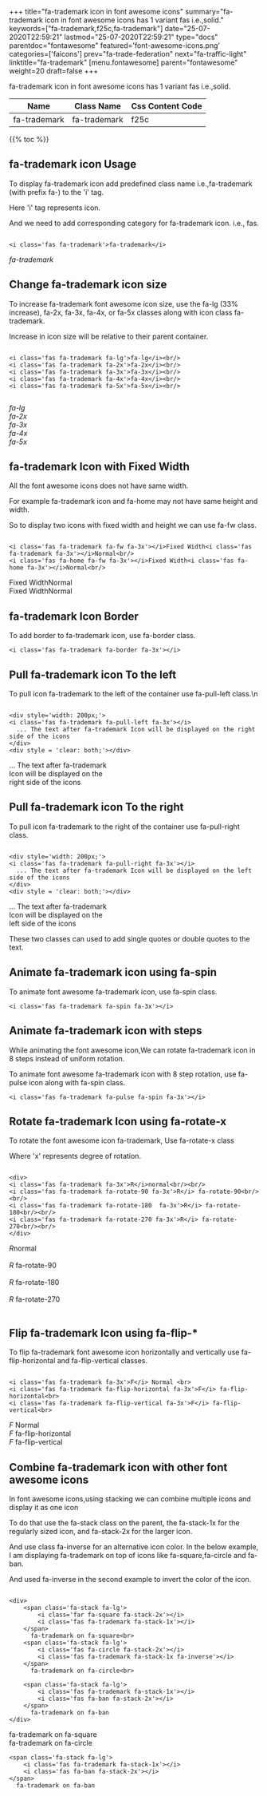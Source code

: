 +++
title="fa-trademark icon in font awesome icons"
summary="fa-trademark icon in font awesome icons has 1 variant fas i.e.,solid."
keywords=["fa-trademark,f25c,fa-trademark"]
date="25-07-2020T22:59:21"
lastmod="25-07-2020T22:59:21"
type="docs"
parentdoc="fontawesome"
featured='font-awesome-icons.png'
categories=['faicons']
prev="fa-trade-federation"
next="fa-traffic-light"
linktitle="fa-trademark"
[menu.fontawesome]
parent="fontawesome"
weight=20
draft=false
+++


fa-trademark icon in font awesome icons has 1 variant fas i.e.,solid.

<div class='table-responsive'><table class='table'><thead><tr><th>Name</th><th>Class Name</th><th>Css Content Code</th></tr></thead><tbody><tr><td>fa-trademark</td><td>fa-trademark</td><td>f25c</td></tr></tbody></table></div>


{{% toc %}}


## fa-trademark icon Usage

To display fa-trademark icon add predefined class name i.e.,fa-trademark (with prefix fa-) to the 'i' tag.

Here 'i' tag represents icon.

And we need to add corresponding category for fa-trademark icon. i.e., fas.


```

<i class='fas fa-trademark'>fa-trademark</i>
```

<i class='fas fa-trademark'>fa-trademark</i>




## Change fa-trademark icon size
To increase fa-trademark font awesome icon size, use the fa-lg (33% increase), fa-2x, fa-3x, fa-4x, or fa-5x classes along with icon class fa-trademark.

Increase in icon size will be relative to their parent container. 

```

<i class='fas fa-trademark fa-lg'>fa-lg</i><br/>
<i class='fas fa-trademark fa-2x'>fa-2x</i><br/>
<i class='fas fa-trademark fa-3x'>fa-3x</i><br/>
<i class='fas fa-trademark fa-4x'>fa-4x</i><br/>
<i class='fas fa-trademark fa-5x'>fa-5x</i><br/>
            
```

<i class='fas fa-trademark fa-lg'>fa-lg</i><br/>
<i class='fas fa-trademark fa-2x'>fa-2x</i><br/>
<i class='fas fa-trademark fa-3x'>fa-3x</i><br/>
<i class='fas fa-trademark fa-4x'>fa-4x</i><br/>
<i class='fas fa-trademark fa-5x'>fa-5x</i><br/>
            



## fa-trademark Icon with Fixed Width 

All the font awesome icons does not have same width.

For example fa-trademark icon and fa-home may not have same height and width.

So to display two icons with fixed width and height we can use fa-fw class.


```

<i class='fas fa-trademark fa-fw fa-3x'></i>Fixed Width<i class='fas fa-trademark fa-3x'></i>Normal<br/>
<i class='fas fa-home fa-fw fa-3x'></i>Fixed Width<i class='fas fa-home fa-3x'></i>Normal<br/>
```

<i class='fas fa-trademark fa-fw fa-3x'></i>Fixed Width<i class='fas fa-trademark fa-3x'></i>Normal<br/>
<i class='fas fa-home fa-fw fa-3x'></i>Fixed Width<i class='fas fa-home fa-3x'></i>Normal<br/>



## fa-trademark Icon Border 

To add border to fa-trademark icon, use fa-border class.


```
<i class='fas fa-trademark fa-border fa-3x'></i>

```
<i class='fas fa-trademark fa-border fa-3x'></i>





## Pull fa-trademark icon To the left

To pull icon fa-trademark to the left of the container use fa-pull-left class.\n

```

<div style='width: 200px;'>
<i class='fas fa-trademark fa-pull-left fa-3x'></i>
  ... The text after fa-trademark Icon will be displayed on the right side of the icons
</div>
<div style = 'clear: both;'></div>
```

<div style='width: 200px;'>
<i class='fas fa-trademark fa-pull-left fa-3x'></i>
  ... The text after fa-trademark Icon will be displayed on the right side of the icons
</div>
<div style = 'clear: both;'></div>




## Pull fa-trademark icon To the right
To pull icon fa-trademark to the right of the container use fa-pull-right class.

```

<div style='width: 200px;'>
<i class='fas fa-trademark fa-pull-right fa-3x'></i>
  ... The text after fa-trademark Icon will be displayed on the left side of the icons
</div>
<div style = 'clear: both;'></div>
```

<div style='width: 200px;'>
<i class='fas fa-trademark fa-pull-right fa-3x'></i>
  ... The text after fa-trademark Icon will be displayed on the left side of the icons
</div>
<div style = 'clear: both;'></div>

These two classes can used to add single quotes or double quotes to the text.


## Animate fa-trademark icon using fa-spin
To animate font awesome fa-trademark icon, use fa-spin class.

```
<i class='fas fa-trademark fa-spin fa-3x'></i>
```
<i class='fas fa-trademark fa-spin fa-3x'></i>




## Animate fa-trademark icon with steps
While animating the font awesome icon,We can rotate fa-trademark icon in 8 steps instead of uniform rotation.

To animate font awesome fa-trademark icon with 8 step rotation, use fa-pulse icon along with fa-spin class.


```
<i class='fas fa-trademark fa-pulse fa-spin fa-3x'></i>

```
<i class='fas fa-trademark fa-pulse fa-spin fa-3x'></i>





## Rotate fa-trademark Icon using fa-rotate-x
To rotate the font awesome icon fa-trademark, Use fa-rotate-x class

Where 'x' represents degree of rotation.


```

<div>
<i class='fas fa-trademark fa-3x'>R</i>normal<br/><br/>
<i class='fas fa-trademark fa-rotate-90 fa-3x'>R</i> fa-rotate-90<br/><br/> 
<i class='fas fa-trademark fa-rotate-180  fa-3x'>R</i> fa-rotate-180<br/><br/> 
<i class='fas fa-trademark fa-rotate-270 fa-3x'>R</i> fa-rotate-270<br/><br/>
</div>
```

<div>
<i class='fas fa-trademark fa-3x'>R</i>normal<br/><br/>
<i class='fas fa-trademark fa-rotate-90 fa-3x'>R</i> fa-rotate-90<br/><br/> 
<i class='fas fa-trademark fa-rotate-180  fa-3x'>R</i> fa-rotate-180<br/><br/> 
<i class='fas fa-trademark fa-rotate-270 fa-3x'>R</i> fa-rotate-270<br/><br/>
</div>




## Flip fa-trademark Icon using fa-flip-*
To flip fa-trademark font awesome icon horizontally and vertically use fa-flip-horizontal and fa-flip-vertical classes. 

```

<i class='fas fa-trademark fa-3x'>F</i> Normal <br>
<i class='fas fa-trademark fa-flip-horizontal fa-3x'>F</i> fa-flip-horizontal<br>
<i class='fas fa-trademark fa-flip-vertical fa-3x'>F</i> fa-flip-vertical<br>
```

<i class='fas fa-trademark fa-3x'>F</i> Normal <br>
<i class='fas fa-trademark fa-flip-horizontal fa-3x'>F</i> fa-flip-horizontal<br>
<i class='fas fa-trademark fa-flip-vertical fa-3x'>F</i> fa-flip-vertical<br>




## Combine fa-trademark icon with other font awesome icons
In font awesome icons,using stacking we can combine multiple icons and display it as one icon 

To do that use the fa-stack class on the parent, the fa-stack-1x for the regularly sized icon, and fa-stack-2x for the larger icon.

And use class fa-inverse for an alternative icon color. 
In the below example, I am displaying fa-trademark on top of icons like fa-square,fa-circle and fa-ban.

And used fa-inverse in the second example to invert the color of the icon.

```

<div>
    <span class='fa-stack fa-lg'>
        <i class='far fa-square fa-stack-2x'></i>
        <i class='fas fa-trademark fa-stack-1x'></i>
    </span>
      fa-trademark on fa-square<br>
    <span class='fa-stack fa-lg'>
        <i class='fas fa-circle fa-stack-2x'></i>
        <i class='fas fa-trademark fa-stack-1x fa-inverse'></i>
    </span>
      fa-trademark on fa-circle<br>

    <span class='fa-stack fa-lg'>
        <i class='fas fa-trademark fa-stack-1x'></i>
        <i class='fas fa-ban fa-stack-2x'></i>
    </span>
      fa-trademark on fa-ban
</div>
```

<div>
    <span class='fa-stack fa-lg'>
        <i class='far fa-square fa-stack-2x'></i>
        <i class='fas fa-trademark fa-stack-1x'></i>
    </span>
      fa-trademark on fa-square<br>
    <span class='fa-stack fa-lg'>
        <i class='fas fa-circle fa-stack-2x'></i>
        <i class='fas fa-trademark fa-stack-1x fa-inverse'></i>
    </span>
      fa-trademark on fa-circle<br>

    <span class='fa-stack fa-lg'>
        <i class='fas fa-trademark fa-stack-1x'></i>
        <i class='fas fa-ban fa-stack-2x'></i>
    </span>
      fa-trademark on fa-ban
</div>






